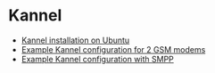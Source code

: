# Kannel

* [Kannel installation on Ubuntu](Kannel-installation-on-Ubuntu.md)
* [Example Kannel configuration for 2 GSM modems](Example-Kannel-configuration-for-2-GSM-modems.md)
* [Example Kannel configuration with SMPP](Example-Kannel-configuration-with-SMPP.md)
